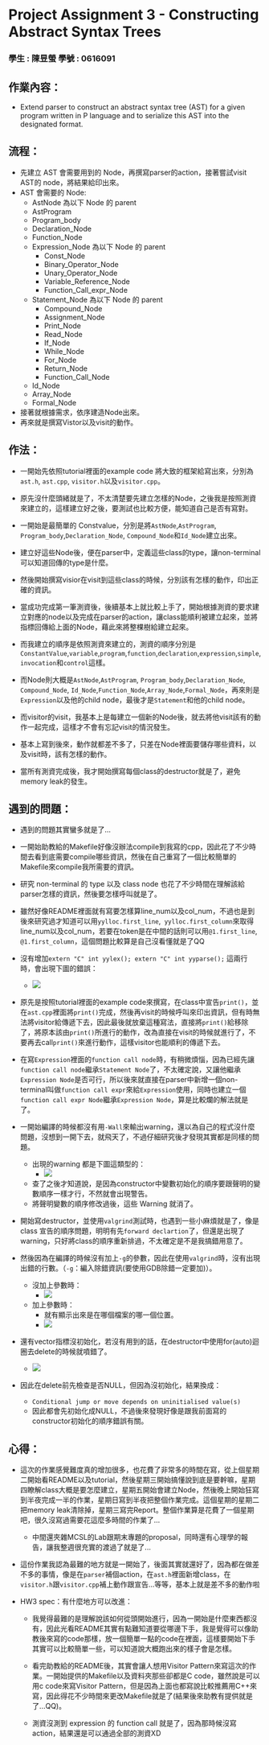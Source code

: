 # Project Assignment 3 - Constructing Abstract Syntax Trees

### **學生 : 陳昱螢    學號 : 0616091**

## 作業內容：
* Extend parser to construct an abstract syntax tree (AST) for a given program written in P language and to serialize this AST into the designated format.

## 流程：
* 先建立 AST 會需要用到的 Node，再撰寫parser的action，接著嘗試visit AST的 node，將結果給印出來。
* AST 會需要的 Node:
    * AstNode 為以下 Node 的 parent
    * AstProgram
    * Program_body
    * Declaration_Node
    * Function_Node
    * Expression_Node 為以下 Node 的 parent
        * Const_Node
        * Binary_Operator_Node
        * Unary_Operator_Node
        * Variable_Reference_Node
        * Function_Call_expr_Node
    * Statement_Node 為以下 Node 的 parent
        * Compound_Node
        * Assignment_Node
        * Print_Node
        * Read_Node
        * If_Node
        * While_Node
        * For_Node
        * Return_Node
        * Function_Call_Node
    * Id_Node
    * Array_Node
    * Formal_Node
* 接著就根據需求，依序建造Node出來。
* 再來就是撰寫Vistor以及visit的動作。

## 作法：
* 一開始先依照tutorial裡面的example code 將大致的框架給寫出來，分別為```ast.h```, ```ast.cpp```, ```visitor.h```以及```visitor.cpp```。

* 原先沒什麼頭緒就是了，不太清楚要先建立怎樣的Node，之後我是按照測資來建立的，這樣建立好之後，要測試也比較方便，能知道自己是否有寫對。

* 一開始是最簡單的 Constvalue，分別是將```AstNode```,```AstProgram```, ```Program_body```,```Declaration_Node```, ```Compound_Node```和```Id_Node```建立出來。

* 建立好這些Node後，便在parser中，定義這些class的type，讓non-terminal可以知道回傳的type是什麼。

* 然後開始撰寫visior在visit到這些class的時候，分別該有怎樣的動作，印出正確的資訊。

* 當成功完成第一筆測資後，後續基本上就比較上手了，開始根據測資的要求建立對應的node以及完成在parser的action，讓class能順利被建立起來，並將指標回傳給上面的Node，藉此來將整棵樹給建立起來。

* 而我建立的順序是依照測資來建立的，測資的順序分別是```ConstantValue```,```variable```,```program```,```function```,```declaration```,```expression```,```simple```,```invocation```和```control```這樣。

* 而Node則大概是```AstNode```,```AstProgram```, ```Program_body```,```Declaration_Node```, ```Compound_Node```, ```Id_Node```,```Function_Node```,```Array_Node```,```Formal_Node```，再來則是```Expression```以及他的child node，最後才是```Statement```和他的child node。

* 而visitor的visit，我基本上是每建立一個新的Node後，就去將他visit該有的動作一起完成，這樣才不會有忘記visit的情況發生。

* 基本上寫到後來，動作就都差不多了，只差在Node裡面要儲存哪些資料，以及visit時，該有怎樣的動作。

* 當所有測資完成後，我才開始撰寫每個class的destructor就是了，避免memory leak的發生。

## 遇到的問題：

* 遇到的問題其實蠻多就是了...

* 一開始助教給的Makefile好像沒辦法compile到我寫的cpp，因此花了不少時間去看到底需要compile哪些資訊，然後在自己重寫了一個比較簡單的Makefile來compile我所需要的資訊。

* 研究 non-terminal 的 type 以及 class node 也花了不少時間在理解該給parser怎樣的資訊，然後要怎樣呼叫就是了。

* 雖然好像README裡面就有寫要怎樣算line_num以及col_num，不過也是到後來研究過才知道可以用```yylloc.first_line```,``` yylloc.first_column```來取得line_num以及col_num，若要在token是在中間的話則可以用```@1.first_line```, ```@1.first_column```，這個問題比較算是自己沒看懂就是了QQ

* 沒有增加```extern "C" int yylex(); extern "C" int yyparse();``` 這兩行時，會出現下圖的錯誤：
    * ![](https://i.imgur.com/6n4q9N7.png)

* 原先是按照tutorial裡面的example code來撰寫，在class中宣告```print()```，並在```ast.cpp```裡面將```print()```完成，然後再visit的時候呼叫來印出資訊，但有時無法將visitor給傳遞下去，因此最後就放棄這種寫法，直接將```print()```給移除了，將原本該由```print()```所進行的動作，改為直接在visit的時候就進行了，不要再去call```print()```來進行動作，這樣visitor也能順利的傳遞下去。

* 在寫```Expression```裡面的```function call node```時，有稍微煩惱，因為已經先讓```function call node```繼承```Statement Node```了，不太確定說，又讓他繼承```Expression Node```是否可行，所以後來就直接在parser中新增一個non-terminal叫做```function call expr```來給```Expression```使用，同時也建立一個```function call expr Node```繼承```Expression Node```，算是比較爛的解法就是了。

* 一開始編譯的時候都沒有用```-Wall```來輸出warning，還以為自己的程式沒什麼問題，沒想到一開下去，就飛天了，不過仔細研究後才發現其實都是同樣的問題。
    * 出現的warning 都是下圖這類型的：
        * ![](https://i.imgur.com/sQy2kRW.png)
    * 查了之後才知道說，是因為constructor中變數初始化的順序要跟聲明的變數順序一樣才行，不然就會出現警告。
    * 將聲明變數的順序修改過後，這些 Warning 就消了。

* 開始寫destructor，並使用```valgrind```測試時，也遇到一些小麻煩就是了，像是class 宣告的順序問題，明明有先```forward declartion```了，但還是出現了warning，只好將class的順序重新排過，不太確定是不是我搞錯用意了。

* 然後因為在編譯的時候沒有加上```-g```的參數，因此在使用```valgrind```時，沒有出現出錯的行數。（```-g```：編入除錯資訊(要使用GDB除錯一定要加)）。
    * 沒加上參數時：
        * ![](https://i.imgur.com/dWJdWCS.png)
    * 加上參數時：
        * 就有顯示出來是在哪個檔案的哪一個位置。
        * ![](https://i.imgur.com/sELv7HJ.png)

* 還有vector指標沒初始化，若沒有用到的話，在destructor中使用for(auto)迴圈去delete的時候就噴錯了。
    * ![](https://i.imgur.com/4M293WW.png)

* 因此在delete前先檢查是否NULL，但因為沒初始化，結果換成：
    * ```Conditional jump or move depends on uninitialised value(s)```
    * 因此都會先初始化成NULL，不過後來發現好像是跟我前面寫的constructor初始化的順序錯誤有關。
 
## 心得：
* 這次的作業感覺難度真的增加很多，也花費了非常多的時間在寫，從上個星期二開始看README以及tutorial，然後星期三開始搞懂說到底是要幹嘛，星期四瞭解class大概是要怎麼建立，星期五開始會建立Node，然後晚上開始狂寫到半夜完成一半的作業，星期日寫到半夜把整個作業完成。這個星期的星期二把memory leak清除掉，星期三寫完Report。整個作業算是花費了一個星期吧，很久沒寫過需要花這麼多時間的作業了...
    * 中間還夾雜MCSL的Lab跟期末專題的proposal，同時還有心理學的報告，讓我整週很充實的渡過了就是了...

* 這份作業我認為最難的地方就是一開始了，後面其實就還好了，因為都在做差不多的事情，像是在```parser```補個action，在```ast.h```裡面新增class，在```visitor.h```跟```visitor.cpp```補上動作跟宣告...等等，基本上就是差不多的動作啦
* HW3 spec：有什麼地方可以改進：
    * 我覺得最難的是理解說該如何從頭開始進行，因為一開始是什麼東西都沒有，因此光看README其實有點難知道要從哪邊下手，我是覺得可以像助教後來寫的code那樣，放一個簡單一點的code在裡面，這樣要開始下手其實可以比較簡單一些，可以知道說大概跑出來的樣子會是怎樣。
    
    * 看完助教給的README後，其實會讓人想用Visitor Pattern來寫這次的作業。一開始提供的Makefile以及資料夾那些卻都是C code，雖然說是可以用c code來寫Visitor Pattern，但是因為上面也都寫說比較推薦用C++來寫，因此得花不少時間來更改Makefile就是了(結果後來助教有提供就是了...QQ)。
    
    * 測資沒測到 expression 的 function call 就是了，因為那時候沒寫action，結果還是可以通過全部的測資XD
